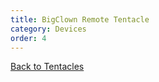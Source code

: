 ```yaml
---
title: BigClown Remote Tentacle
category: Devices
order: 4
---
```


[<i class="fa fa-arrow-up" aria-hidden="true"></i> Back to Tentacles](/cloud/tentacles)

